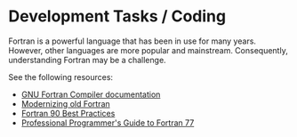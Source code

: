 # Development Tasks / Coding #

Fortran is a powerful language that has been in use for many years.
However, other languages are more popular and mainstream.
Consequently, understanding Fortran may be a challenge.

See the following resources:

* [GNU Fortran Compiler documentation](https://gcc.gnu.org/onlinedocs/gfortran/index.html)
* [Modernizing old Fortran](https://fortranwiki.org/fortran/show/Modernizing+Old+Fortran)
* [Fortran 90 Best Practices](https://www.fortran90.org/src/best-practices.html)
* [Professional Programmer's Guide to Fortran 77](https://www.star.le.ac.uk/~cgp/prof77.html)
